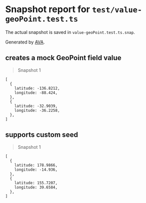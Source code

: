 # Snapshot report for `test/value-geoPoint.test.ts`

The actual snapshot is saved in `value-geoPoint.test.ts.snap`.

Generated by [AVA](https://avajs.dev).

## creates a mock GeoPoint field value

> Snapshot 1

    [
      {
        latitude: -136.8212,
        longitude: -88.424,
      },
      {
        latitude: -32.9039,
        longitude: -36.2258,
      },
    ]

## supports custom seed

> Snapshot 1

    [
      {
        latitude: 178.9866,
        longitude: -14.936,
      },
      {
        latitude: 155.7207,
        longitude: 39.6584,
      },
    ]

